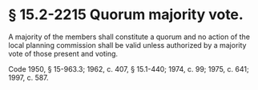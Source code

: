 # § 15.2-2215 Quorum majority vote.

<p>A majority of the members shall constitute a quorum and no action of the local planning commission shall be valid unless authorized by a majority vote of those present and voting.</p><p>Code 1950, § 15-963.3; 1962, c. 407, § 15.1-440; 1974, c. 99; 1975, c. 641; 1997, c. 587.</p>
